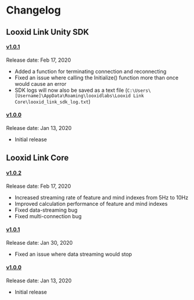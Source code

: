 # Changelog

## Looxid Link Unity SDK
#### [v1.0.1](https://github.com/LooxidLabs/link-sdk/releases/tag/1.0.1)
Release date: Feb 17, 2020
- Added a function for terminating connection and reconnecting
- Fixed an issue where calling the Initialize() function more than once would cause an error
- SDK logs will now also be saved as a text file (`C:\Users\[Username]\AppData\Roaming\looxidlabs\Looxid Link Core\looxid_link_sdk_log.txt`)

#### [v1.0.0](https://github.com/LooxidLabs/link-sdk/releases/tag/v1.0.0)
Release date: Jan 13, 2020
- Initial release

## Looxid Link Core
#### [v1.0.2](https://looxidlabs.com/looxidlink/product/looxid-link-core/)
Release date: Feb 17, 2020
- Increased streaming rate of feature and mind indexes from 5Hz to 10Hz
- Improved calculation performance of feature and mind indexes
- Fixed data-streaming bug
- Fixed multi-connection bug

#### [v1.0.1](https://go.aws/2RBh2GP)
Release date: Jan 30, 2020
- Fixed an issue where data streaming would stop

#### [v1.0.0](http://bit.ly/3a08qAR)
Release date: Jan 13, 2020
- Initial release
